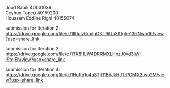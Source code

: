 Joud Babik 40031039\
Ceyhun Topcu 40159200\
Houssam Eddine Righi 40155074

submission for Iteration 2:
https://drive.google.com/file/d/1Il0uIz6rmlgG3T9iUo3Kfg5e13RNwm1h/view?usp=share_link

submission for Iteration 3: 
https://drive.google.com/file/d/1TK8l1LW4DRRMXLHnzJ0vd3iW-IStqlEh/view?usp=share_link

submission for Iteration 4:
https://drive.google.com/file/d/1Huffq1o4aSTjR1BhJkHJTrPGMX2two2M/view?usp=share_link
